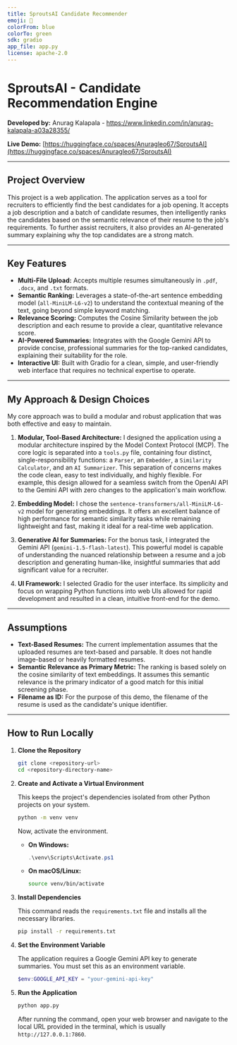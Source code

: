 ```yaml
---
title: SproutsAI Candidate Recommender
emoji: 🚀
colorFrom: blue
colorTo: green
sdk: gradio
app_file: app.py
license: apache-2.0
---
```


# SproutsAI - Candidate Recommendation Engine

**Developed by:** Anurag Kalapala  -  https://www.linkedin.com/in/anurag-kalapala-a03a28355/ 

**Live Demo:** [https://huggingface.co/spaces/Anuragleo67/SproutsAI](https://huggingface.co/spaces/Anuragleo67/SproutsAI)

---
## Project Overview

This project is a web application. The application serves as a tool for recruiters to efficiently find the best candidates for a job opening. It accepts a job description and a batch of candidate resumes, then intelligently ranks the candidates based on the semantic relevance of their resume to the job's requirements. To further assist recruiters, it also provides an AI-generated summary explaining why the top candidates are a strong match.

---
## Key Features

- **Multi-File Upload:** Accepts multiple resumes simultaneously in `.pdf`, `.docx`, and `.txt` formats.
- **Semantic Ranking:** Leverages a state-of-the-art sentence embedding model (`all-MiniLM-L6-v2`) to understand the contextual meaning of the text, going beyond simple keyword matching.
- **Relevance Scoring:** Computes the Cosine Similarity between the job description and each resume to provide a clear, quantitative relevance score.
- **AI-Powered Summaries:** Integrates with the Google Gemini API to provide concise, professional summaries for the top-ranked candidates, explaining their suitability for the role.
- **Interactive UI:** Built with Gradio for a clean, simple, and user-friendly web interface that requires no technical expertise to operate.

---
## My Approach & Design Choices

My core approach was to build a modular and robust application that was both effective and easy to maintain.

1.  **Modular, Tool-Based Architecture:** I designed the application using a modular architecture inspired by the Model Context Protocol (MCP). The core logic is separated into a `tools.py` file, containing four distinct, single-responsibility functions: a `Parser`, an `Embedder`, a `Similarity Calculator`, and an `AI Summarizer`. This separation of concerns makes the code clean, easy to test individually, and highly flexible. For example, this design allowed for a seamless switch from the OpenAI API to the Gemini API with zero changes to the application's main workflow.

2.  **Embedding Model:** I chose the `sentence-transformers/all-MiniLM-L6-v2` model for generating embeddings. It offers an excellent balance of high performance for semantic similarity tasks while remaining lightweight and fast, making it ideal for a real-time web application.

3.  **Generative AI for Summaries:** For the bonus task, I integrated the Gemini API (`gemini-1.5-flash-latest`). This powerful model is capable of understanding the nuanced relationship between a resume and a job description and generating human-like, insightful summaries that add significant value for a recruiter.

4.  **UI Framework:** I selected Gradio for the user interface. Its simplicity and focus on wrapping Python functions into web UIs allowed for rapid development and resulted in a clean, intuitive front-end for the demo.

---
## Assumptions

- **Text-Based Resumes:** The current implementation assumes that the uploaded resumes are text-based and parsable. It does not handle image-based or heavily formatted resumes.
- **Semantic Relevance as Primary Metric:** The ranking is based solely on the cosine similarity of text embeddings. It assumes this semantic relevance is the primary indicator of a good match for this initial screening phase.
- **Filename as ID:** For the purpose of this demo, the filename of the resume is used as the candidate's unique identifier.

---
## How to Run Locally

1.  **Clone the Repository**
    
    ```bash
    git clone <repository-url>
    cd <repository-directory-name>
    ```
    
2.  **Create and Activate a Virtual Environment**
    
    This keeps the project's dependencies isolated from other Python projects on your system.
    
    ```bash
    python -m venv venv
    ```
    
    Now, activate the environment.
    
    -   **On Windows:**
        
        ```powershell
        .\venv\Scripts\Activate.ps1
        ```
        
    -   **On macOS/Linux:**
        
        ```bash
        source venv/bin/activate
        ```
        
3.  **Install Dependencies**
    
    This command reads the `requirements.txt` file and installs all the necessary libraries.
    
    ```bash
    pip install -r requirements.txt
    ```
    
4.  **Set the Environment Variable**
    
    The application requires a Google Gemini API key to generate summaries. You must set this as an environment variable.
    
    ```powershell
    $env:GOOGLE_API_KEY = "your-gemini-api-key"
    ```
    
5.  **Run the Application**
    
    ```bash
    python app.py
    ```
    
    After running the command, open your web browser and navigate to the local URL provided in the terminal, which is usually `http://127.0.0.1:7860`.
